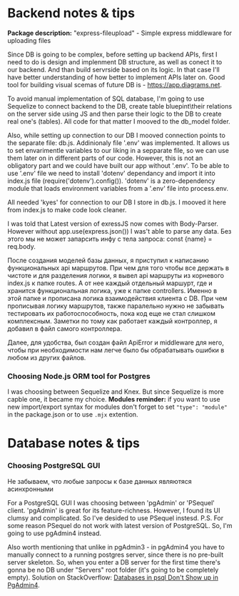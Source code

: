 # Backend notes & tips
**Package description:**
"express-fileupload" - Simple express middleware for uploading files

Since DB is going to be complex, before setting up backend APIs, first I need to do is design and implenment DB structure, as well as conect it to our backend. And than build servrside based on its logic. In that case I'll have better understanding of how better to implement APIs later on. Good tool for building visual scemas of future DB is - https://app.diagrams.net.

To avoid manual implementation of SQL database, I'm going to use Sequelize to connect backend to the DB, create  table bluepint\their relations on the server side using JS and then parse their logic to the DB to create real one's (tables). All code for that matter I mooved to the db_model folder.

Also, while setting up connection to our DB I mooved connection points to the separate file: db.js. Addinionaly file '.env' was implemented. It allows us to set envarimentle variables to our liking in a sepparate file, so we can use them later on in different parts of our code. However, this is not an obligatory part and we could have built our app without '.env'. To be able to use '.env' file we need to install 'dotenv' dependancy and import it into index.js file (require('dotenv').config()). 'dotenv' is a zero-dependency module that loads environment variables from a '.env' file into process.env.

All needed 'kyes' for connection to our DB I store in db.js. I mooved it here from index.js to make code look cleaner.

I was told that Latest version of exressJS now comes with Body-Parser. However without app.use(express.json()) I was't able to parse any data. Без этого мы не может запарсить инфу с тела запроса: const {name} = req.body.

После создания моделей базы данных, я приступил к написанию функциональных api маршрутов. При чем для того чтобы все держать в чистоте и для разделения логики, я вывел api маршруты из корневого index.js к папке routes. А от нее каждый отдельный маршурт, где и хранится функциональная логика, уже к папке controllers. Именно в этой папке и прописана логика взаимодействия клиента с DB. При чем прописывая логику маршрутов, также паралельно нужно не забывать тестировать их работоспособность, пока код еще не стал слишком комплексным. Заметки по тому как работает каждый контроллер, я добавил в файл самого контроллера.

Далее, для удобства, был создан файл ApiError и middleware для него, чтобы при необходимости нам легче было бы обрабатывать ошибки в любом из других файлов.

### Choosing Node.js ORM tool for Postgres
I was choosing between Sequelize and Knex. But since Sequelize is more capble one, it became my choice.
**Modules reminder:** if you want to use new import/export syntax for modules don't forget to set `"type": "module"` in the package.json or to use `.mjx` extention.


# Database notes & tips
### Choosing PostgreSQL GUI
Не забываем, что любые запросы к базе данных являютяся асинхронными

For a PostgreSQL GUI I was choosing between 'pgAdmin' or 'PSequel' client. 'pgAdmin' is great for its feature-richness. However, I found its UI clumsy and complicated. So I've desided to use PSequel instesd. 
P.S. For some reason PSequel do not work with latest version of PostgreSQL. So, I'm going to use pgAdmin4 instead.

Also worth mentioning that unlike in pgAdmin3 - in pgAdmin4 you have to manually connect to a running postgres server, since there is no pre-built server skeleton. So, when you enter a DB server for the first time there's gonna be no DB under "Servers" root folder (it's going to be completely empty). Solution on StackOverflow: [Databases in psql Don't Show up in PgAdmin4](https://stackoverflow.com/questions/61576670/databases-in-psql-dont-show-up-in-pgadmin4). 